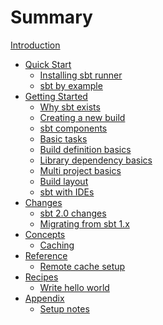 # Summary

[Introduction](README.md)

- [Quick Start]()
  - [Installing sbt runner](Setup.md)
  - [sbt by example](sbt-by-example.md)
- [Getting Started](guide/index.md)
  - [Why sbt exists](guide/why-sbt-exists.md)
  - [Creating a new build](guide/sbt-new.md)
  - [sbt components](guide/sbt-components.md)
  - [Basic tasks](guide/basic-tasks.md)
  - [Build definition basics](guide/build-definition-basics.md)
  - [Library dependency basics](guide/library-dependency-basics.md)
  - [Multi project basics](guide/multi-project-basics.md)
  - [Build layout](guide/build-layout.md)
  - [sbt with IDEs](guide/IDE.md)
- [Changes]()
  - [sbt 2.0 changes](changes/sbt-2.0-change-summary.md)
  - [Migrating from sbt 1.x](changes/migrating-from-sbt-1.x.md)
- [Concepts]()
  - [Caching](concepts/caching.md)
- [Reference]()
  - [Remote cache setup](reference/remote-cache-setup.md)
- [Recipes]()
  - [Write hello world](recipes/hello-world.md)
- [Appendix]()
  - [Setup notes](setup-notes.md)
